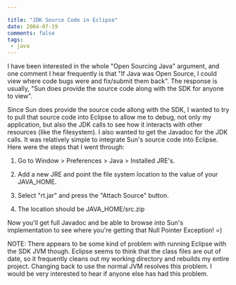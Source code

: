 ```yaml
---

title: "JDK Source Code in Eclipse"
date: 2004-07-19
comments: false
tags:
 - java
---
```


I have been interested in the whole "Open Sourcing Java" argument, and one comment I hear frequently is that "If Java was Open Source, I could view where code bugs were and fix/submit them back". The response is usually, "Sun does provide the source code along with the SDK for anyone to view".


Since Sun does provide the source code allong with the SDK, I wanted to try to pull that source code into Eclipse to allow me to debug, not only my application, but also the JDK calls to see how it interacts with other resources (like the filesystem). I also wanted to get the Javadoc for the JDK calls. It was relatively simple to integrate Sun's source code into Eclipse. Here were the steps that I went through:



  1. Go to Window > Preferences > Java > Installed JRE's.


  2. Add a new JRE and point the file system location to the value of your JAVA\_HOME.


  3. Select "rt.jar" and press the "Attach Source" button.


  4. The location should be JAVA\_HOME/src.zip




Now you'll get full Javadoc and be able to browse into Sun's implementation to see where you're getting that Null Pointer Exception! =)


NOTE: There appears to be some kind of problem with running Eclipse with the SDK JVM though. Eclipse seems to think that the class files are out of date, so it frequently cleans out my working directory and rebuilds my entire project. Changing back to use the normal JVM resolves this problem. I would be very interested to hear if anyone else has had this problem.


